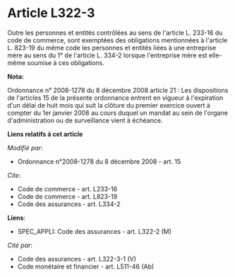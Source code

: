 # Article L322-3

Outre les personnes et entités contrôlées au sens de l'article L. 233-16 du code de commerce, sont exemptées des obligations
mentionnées à l'article L. 823-19 du même code les personnes et entités liées à une entreprise mère au sens du 1° de
l'article L. 334-2 lorsque l'entreprise mère est elle-même soumise à ces obligations.

**Nota:**

Ordonnance n° 2008-1278 du 8 décembre 2008 article 21 : Les dispositions de l'articles 15 de la présente ordonnance entrent
en vigueur à l'expiration d'un délai de huit mois qui suit la clôture du premier exercice ouvert à compter du 1er janvier
2008 au cours duquel un mandat au sein de l'organe d'administration ou de surveillance vient à échéance.

**Liens relatifs à cet article**

_Modifié par_:

  - Ordonnance n°2008-1278  du 8 décembre 2008 - art. 15

_Cite_:

  - Code de commerce - art. L233-16
  - Code de commerce - art. L823-19
  - Code des assurances - art. L334-2

**Liens**:

  - SPEC_APPLI: Code des assurances - art. L322-2 (M)

_Cité par_:

  - Code des assurances - art. L322-3-1 (V)
  - Code monétaire et financier - art. L511-46 (Ab)
